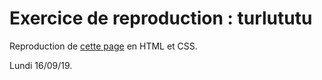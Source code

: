 # Exercice de reproduction : turlututu

Reproduction de [cette page](/img/turlututu.png) en HTML et CSS. 

Lundi 16/09/19.